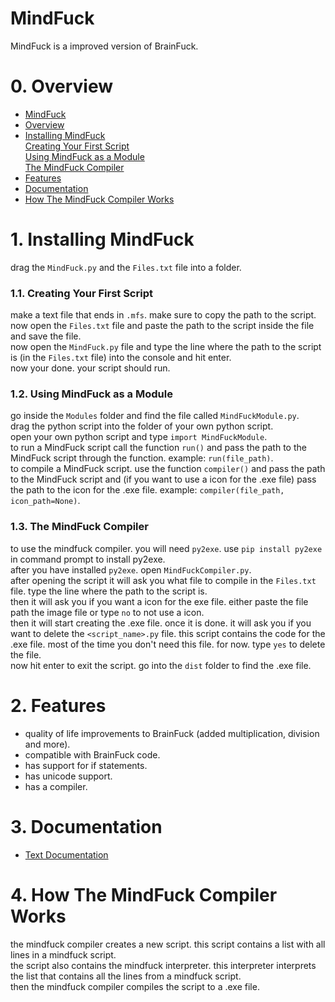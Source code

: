 # MindFuck

MindFuck is a improved version of BrainFuck.

# 0. Overview

* [MindFuck](#mindfuck)<br>
* [Overview](#0-overview)<br>
* [Installing MindFuck](#1-installing-mindfuck)<br>
  [Creating Your First Script](#11-creating-your-first-script)<br>
  [Using MindFuck as a Module](#12-using-mindfuck-as-a-module)<br>
  [The MindFuck Compiler](#13-the-mindfuck-compiler)<br>
* [Features](#2-features)<br>
* [Documentation](#3-documentation)<br>
* [How The MindFuck Compiler Works](#4-how-the-mindfuck-compiler-works)<br>

# 1. Installing MindFuck

drag the `MindFuck.py` and the `Files.txt` file into a folder.<br>

### 1.1. Creating Your First Script

make a text file that ends in `.mfs`. make sure to copy the path to the script.<br>
now open the `Files.txt` file and paste the path to the script inside the file and save the file.<br>
now open the `MindFuck.py` file and type the line where the path to the script is (in the `Files.txt` file) into the console and hit enter.<br>
now your done. your script should run.<br>

### 1.2. Using MindFuck as a Module

go inside the `Modules` folder and find the file called `MindFuckModule.py`.<br>
drag the python script into the folder of your own python script.<br>
open your own python script and type `import MindFuckModule`.<br>
to run a MindFuck script call the function `run()` and pass the path to the MindFuck script through the function. example: `run(file_path)`.<br>
to compile a MindFuck script. use the function `compiler()` and pass the path to the MindFuck script and (if you want to use a icon for the .exe file)
pass the path to the icon for the .exe file. example: `compiler(file_path, icon_path=None)`.

### 1.3. The MindFuck Compiler

to use the mindfuck compiler. you will need `py2exe`. use `pip install py2exe` in command prompt to install py2exe.<br>
after you have installed `py2exe`. open `MindFuckCompiler.py`.<br>
after opening the script it will ask you what file to compile in the `Files.txt` file. type the line where the path to the script is.<br>
then it will ask you if you want a icon for the exe file. either paste the file path the image file or type `no` to not use a icon.<br>
then it will start creating the .exe file. once it is done. it will ask you if you want to delete the `<script_name>.py` file.
this script contains the code for the .exe file. most of the time you don't need this file. for now. type `yes` to delete the file.<br>
now hit enter to exit the script. go into the `dist` folder to find the .exe file.

# 2. Features

* quality of life improvements to BrainFuck (added multiplication, division and more).
* compatible with BrainFuck code.
* has support for if statements.
* has unicode support.
* has a compiler.

# 3. Documentation

* [Text Documentation](Docs/Mind%20Fuck%20Text%20Docs.txt)<br>

# 4. How The MindFuck Compiler Works

the mindfuck compiler creates a new script. this script contains a list with all lines in a mindfuck script.<br>
the script also contains the mindfuck interpreter. this interpreter interprets the list that contains all the lines from a mindfuck script.<br>
then the mindfuck compiler compiles the script to a .exe file.<br>
